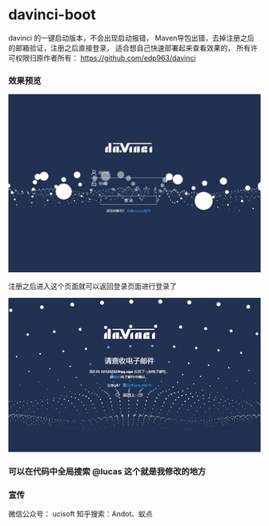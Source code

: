 # davinci-boot
davinci 的一键启动版本，不会出现启动报错， Maven导包出错，去掉注册之后的邮箱验证，注册之后直接登录， 适合想自己快速部署起来查看效果的， 所有许可权限归原作者所有： https://github.com/edp963/davinci


### 效果预览

![登录页面](img/login.jpg)

注册之后进入这个页面就可以返回登录页面进行登录了

![成功页面页面](img/mail.jpg)

### 可以在代码中全局搜索 @lucas 这个就是我修改的地方


### 宣传

微信公众号： ucisoft
知乎搜索：Andot、蚁点
